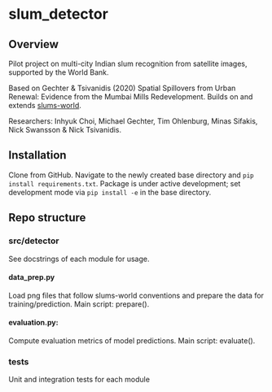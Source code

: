 # slum_detector

## Overview

Pilot project on multi-city Indian slum recognition from satellite images, supported by the World Bank.

Based on Gechter & Tsivanidis (2020) Spatial Spillovers from Urban Renewal: Evidence from the Mumbai Mills Redevelopment. 
Builds on and extends [slums-world](github.com/mgechter/slums-world).

Researchers: Inhyuk Choi, Michael Gechter, Tim Ohlenburg, Minas Sifakis, Nick Swansson & Nick Tsivanidis.

## Installation
Clone from GitHub. Navigate to the newly created base directory and `pip install requirements.txt`.
Package is under active development; set development mode via `pip install -e` in the base directory. 


## Repo structure
### src/detector
See docstrings of each module for usage.

#### data_prep.py
Load png files that follow slums-world conventions and prepare the data for training/prediction. 
Main script: prepare().

#### evaluation.py: 
Compute evaluation metrics of model predictions.
Main script: evaluate().


### tests
Unit and integration tests for each module
